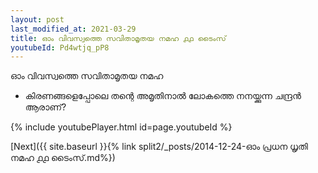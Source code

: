 ```yaml
---
layout: post
last_modified_at: 2021-03-29
title: ഓം വിവസ്വത്തെ സവിതാമൃതയ നമഹ ൧൧ ടൈംസ്
youtubeId: Pd4wtjq_pP8
---
```

 
 
 ഓം വിവസ്വത്തെ സവിതാമൃതയ നമഹ 
 
 -  കിരണങ്ങളെപ്പോലെ തന്റെ അമൃതിനാൽ ലോകത്തെ നനയ്ക്കുന്ന ചന്ദ്രൻ ആരാണ്? 
 
  
 
  
 
 
 
 
 
 


{% include youtubePlayer.html id=page.youtubeId %}
 
[Next]({{ site.baseurl }}{% link  split2/_posts/2014-12-24-ഓം പ്രധന ധൃതി നമഹ ൧൧ ടൈംസ്.md%})
 
